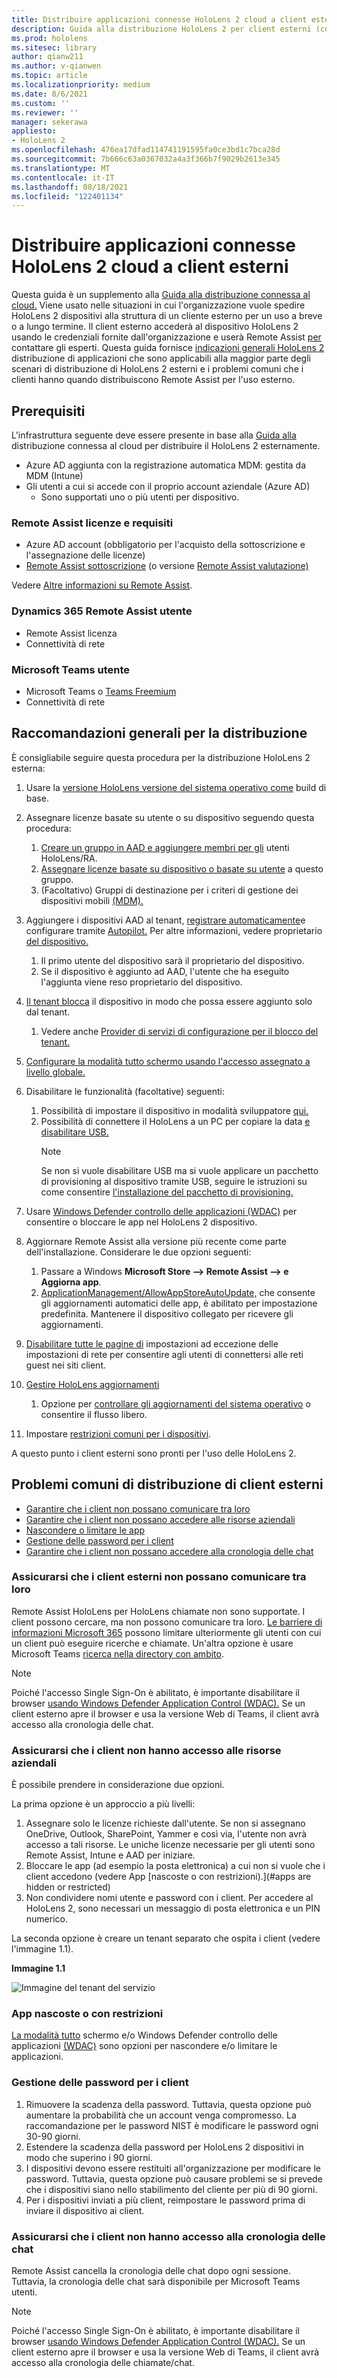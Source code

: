 ```yaml
---
title: Distribuire applicazioni connesse HoloLens 2 cloud a client esterni
description: Guida alla distribuzione HoloLens 2 per client esterni (con Assistenza remota come esempio)
ms.prod: hololens
ms.sitesec: library
author: qianw211
ms.author: v-qianwen
ms.topic: article
ms.localizationpriority: medium
ms.date: 8/6/2021
ms.custom: ''
ms.reviewer: ''
manager: sekerawa
appliesto:
- HoloLens 2
ms.openlocfilehash: 476ea17dfad114741191595fa0ce3bd1c7bca28d
ms.sourcegitcommit: 7b666c63a0367032a4a3f366b7f9029b2613e345
ms.translationtype: MT
ms.contentlocale: it-IT
ms.lasthandoff: 08/18/2021
ms.locfileid: "122401134"
---
```

# <a name="deploy-cloud-connected-hololens-2-to-external-clients"></a>Distribuire applicazioni connesse HoloLens 2 cloud a client esterni

Questa guida è un supplemento alla [Guida alla distribuzione connessa al cloud.](hololens2-cloud-connected-overview.md) Viene usato nelle situazioni in cui l'organizzazione vuole spedire HoloLens 2 dispositivi alla struttura di un cliente esterno per un uso a breve o a lungo termine. Il client esterno accederà al dispositivo HoloLens 2 usando le credenziali fornite dall'organizzazione e userà Remote Assist [per](/dynamics365/mixed-reality/remote-assist/ra-overview) contattare gli esperti. Questa guida fornisce [indicazioni generali HoloLens 2](#general-deployment-recommendations) distribuzione di applicazioni che sono applicabili [](#common-external-client-deployment-concerns) alla maggior parte degli scenari di distribuzione di HoloLens 2 esterni e i problemi comuni che i clienti hanno quando distribuiscono Remote Assist per l'uso esterno. 

## <a name="prerequisites"></a>Prerequisiti

L'infrastruttura seguente deve essere presente in base alla [Guida alla](hololens2-cloud-connected-overview.md) distribuzione connessa al cloud per distribuire il HoloLens 2 esternamente.

- Azure AD aggiunta con la registrazione automatica MDM: gestita da MDM (Intune)
- Gli utenti a cui si accede con il proprio account aziendale (Azure AD)
    - Sono supportati uno o più utenti per dispositivo.

### <a name="remote-assist-licensing-and-requirements"></a>Remote Assist licenze e requisiti

- Azure AD account (obbligatorio per l'acquisto della sottoscrizione e l'assegnazione delle licenze)
- [Remote Assist sottoscrizione](/dynamics365/mixed-reality/remote-assist/buy-and-deploy-remote-assist) (o versione [Remote Assist valutazione)](/dynamics365/mixed-reality/remote-assist/try-remote-assist)

Vedere [Altre informazioni su Remote Assist](/hololens/hololens2-cloud-connected-overview#learn-about-remote-assist).

### <a name="dynamics-365-remote-assist-user"></a>Dynamics 365 Remote Assist utente

- Remote Assist licenza
- Connettività di rete

### <a name="microsoft-teams-user"></a>Microsoft Teams utente

- Microsoft Teams o [Teams Freemium](https://products.office.com/microsoft-teams/free)
- Connettività di rete

## <a name="general-deployment-recommendations"></a>Raccomandazioni generali per la distribuzione

È consigliabile seguire questa procedura per la distribuzione HoloLens 2 esterna:

1. Usare la [versione HoloLens versione del sistema operativo come](https://aka.ms/hololens2download) build di base.
1. Assegnare licenze basate su utente o su dispositivo seguendo questa procedura:
    1. [Creare un gruppo in AAD e aggiungere membri per gli](/azure/active-directory/fundamentals/active-directory-groups-create-azure-portal#create-a-basic-group-and-add-members) utenti HoloLens/RA.
    1. [Assegnare licenze basate su dispositivo o basate su utente](/azure/active-directory/enterprise-users/licensing-groups-assign#:~:text=In%20this%20article%201%20Assign%20the%20required%20licenses,3%20Check%20for%20license%20problems%20and%20resolve%20them) a questo gruppo.
    1. (Facoltativo) Gruppi di destinazione per i criteri di gestione dei dispositivi mobili [(MDM).](hololens-enroll-mdm.md)

1. Aggiungere i dispositivi AAD al tenant, [registrare automaticamente](/hololens/hololens-enroll-mdm#auto-enrollment-in-mdm)e configurare tramite [Autopilot.](/hololens/hololens2-autopilot) Per altre informazioni, vedere proprietario [del dispositivo.](/hololens/security-adminless-os#device-owner)
    1. Il primo utente del dispositivo sarà il proprietario del dispositivo.
    1. Se il dispositivo è aggiunto ad AAD, l'utente che ha eseguito l'aggiunta viene reso proprietario del dispositivo.
    
1. [Il tenant blocca](/hololens/hololens-release-notes#tenantlockdown-csp-and-autopilot) il dispositivo in modo che possa essere aggiunto solo dal tenant.
    1. Vedere anche [Provider di servizi di configurazione per il blocco del tenant.](/windows/client-management/mdm/tenantlockdown-csp)

1. [Configurare la modalità tutto schermo usando l'accesso assegnato a livello globale.](/hololens/hololens-global-assigned-access-kiosk)

1. Disabilitare le funzionalità (facoltative) seguenti:
    1. Possibilità di impostare il dispositivo in modalità sviluppatore [qui.](/windows/client-management/mdm/policy-csp-applicationmanagement#applicationmanagement-allowdeveloperunlock)
    1. Possibilità di connettere il HoloLens a un PC per copiare la data [e disabilitare USB.](/windows/client-management/mdm/policy-csp-connectivity#connectivity-allowusbconnection)
       > [!NOTE]
        > Se non si vuole disabilitare USB ma si vuole applicare un pacchetto di provisioning al dispositivo tramite USB, seguire le istruzioni su come consentire [l'installazione del pacchetto di provisioning.](/windows/client-management/mdm/policy-csp-security#security-allowaddprovisioningpackage)

1. Usare [Windows Defender controllo delle applicazioni (WDAC)](/hololens/windows-defender-application-control-wdac) per consentire o bloccare le app nel HoloLens 2 dispositivo.
1. Aggiornare Remote Assist alla versione più recente come parte dell'installazione. Considerare le due opzioni seguenti:
    1. Passare a Windows **Microsoft Store --> Remote Assist --> e Aggiorna app**.
    1. [ApplicationManagement/AllowAppStoreAutoUpdate,](/windows/client-management/mdm/policy-csp-applicationmanagement#applicationmanagement-allowappstoreautoupdate) che consente gli aggiornamenti automatici delle app, è abilitato per impostazione predefinita. Mantenere il dispositivo collegato per ricevere gli aggiornamenti.
1. [Disabilitare tutte le pagine di](/hololens/settings-uri-list) impostazioni ad eccezione delle impostazioni di rete per consentire agli utenti di connettersi alle reti guest nei siti client.
1. [Gestire HoloLens aggiornamenti](/hololens/hololens-updates)
    1. Opzione per [controllare gli aggiornamenti del sistema operativo](/mem/intune/protect/windows-update-for-business-configure#create-and-assign-update-rings) o consentire il flusso libero.
1. Impostare [restrizioni comuni per i dispositivi](/hololens/hololens-common-device-restrictions).

A questo punto i client esterni sono pronti per l'uso delle HoloLens 2.

## <a name="common-external-client-deployment-concerns"></a>Problemi comuni di distribuzione di client esterni

- [Garantire che i client non possano comunicare tra loro](#ensure-that-external-clients-cant-communicate-with-one-another)
- [Garantire che i client non possano accedere alle risorse aziendali](#ensure-that-clients-wont-have-access-to-company-resources)
- [Nascondere o limitare le app](#hidden-or-restricted-apps)
- [Gestione delle password per i client](#password-management-for-your-clients) 
- [Garantire che i client non possano accedere alla cronologia delle chat](#ensure-that-clients-wont-have-access-to-chat-history)

### <a name="ensure-that-external-clients-cant-communicate-with-one-another"></a>Assicurarsi che i client esterni non possano comunicare tra loro

Remote Assist HoloLens per HoloLens chiamate non sono supportate. I client possono cercare, ma non possono comunicare tra loro. [Le barriere di informazioni Microsoft 365](/microsoft-365/compliance/information-barriers) possono limitare ulteriormente gli utenti con cui un client può eseguire ricerche e chiamate. Un'altra opzione è usare Microsoft Teams [ricerca nella directory con ambito](/MicrosoftTeams/teams-scoped-directory-search).

 > [!NOTE]
> Poiché l'accesso Single Sign-On è abilitato, è importante disabilitare il browser [usando Windows Defender Application Control (WDAC).](/hololens/windows-defender-application-control-wdac) Se un client esterno apre il browser e usa la versione Web di Teams, il client avrà accesso alla cronologia delle chat.

### <a name="ensure-that-clients-wont-have-access-to-company-resources"></a>Assicurarsi che i client non hanno accesso alle risorse aziendali

È possibile prendere in considerazione due opzioni.

La prima opzione è un approccio a più livelli:

1. Assegnare solo le licenze richieste dall'utente. Se non si assegnano OneDrive, Outlook, SharePoint, Yammer e così via, l'utente non avrà accesso a tali risorse. Le uniche licenze necessarie per gli utenti sono Remote Assist, Intune e AAD per iniziare.
1. Bloccare le app (ad esempio la posta elettronica) a cui non si vuole che i client accedono (vedere App [nascoste o con restrizioni).](#apps are hidden or restricted)
1. Non condividere nomi utente e password con i client. Per accedere al HoloLens 2, sono necessari un messaggio di posta elettronica e un PIN numerico.

La seconda opzione è creare un tenant separato che ospita i client (vedere l'immagine 1.1).

**Immagine 1.1**

![Immagine del tenant del servizio](./images/hololens-service-tenant-image.png)

### <a name="hidden-or-restricted-apps"></a>App nascoste o con restrizioni

[La modalità tutto](/hololens/hololens-kiosk) schermo e/o Windows Defender controllo delle applicazioni [(WDAC)](/hololens/windows-efender-application-control-wdac) sono opzioni per nascondere e/o limitare le applicazioni.

### <a name="password-management-for-your-clients"></a>Gestione delle password per i client

1. Rimuovere la scadenza della password. Tuttavia, questa opzione può aumentare la probabilità che un account venga compromesso. La raccomandazione per le password NIST è modificare le password ogni 30-90 giorni.
1. Estendere la scadenza della password per HoloLens 2 dispositivi in modo che superino i 90 giorni.
1. I dispositivi devono essere restituiti all'organizzazione per modificare le password. Tuttavia, questa opzione può causare problemi se si prevede che i dispositivi siano nello stabilimento del cliente per più di 90 giorni.  
1. Per i dispositivi inviati a più client, reimpostare le password prima di inviare il dispositivo ai client.

### <a name="ensure-that-clients-wont-have-access-to-chat-history"></a>Assicurarsi che i client non hanno accesso alla cronologia delle chat

Remote Assist cancella la cronologia delle chat dopo ogni sessione. Tuttavia, la cronologia delle chat sarà disponibile per Microsoft Teams utenti.

> [!NOTE]
> Poiché l'accesso Single Sign-On è abilitato, è importante disabilitare il browser [usando Windows Defender Application Control (WDAC).](/hololens/windows-defender-application-control-wdac)  Se un client esterno apre il browser e usa la versione Web di Teams, il client avrà accesso alla cronologia delle chiamate/chat.

